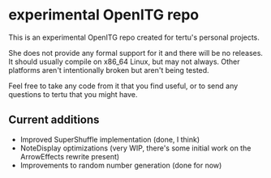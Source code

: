 # experimental OpenITG repo
This is an experimental OpenITG repo created for tertu's personal projects.

She does not provide any formal support for it and there will be no releases.
It should usually compile on x86_64 Linux, but may not always. 
Other platforms aren't intentionally broken but aren't being tested.

Feel free to take any code from it that you find useful, or to send any questions to tertu that you might have.

## Current additions
* Improved SuperShuffle implementation (done, I think)
* NoteDisplay optimizations (very WIP, there's some initial work on the ArrowEffects rewrite present)
* Improvements to random number generation (done for now)